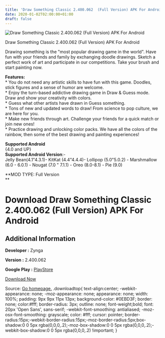 ```yaml
---
title: 'Draw Something Classic 2.400.062  (Full Version) APK For Android'
date: 2020-01-02T02:00:00+01:00
draft: false
---
```


![Draw Something Classic 2.400.062  (Full Version) APK For Android](https://i0.wp.com/apkhome.net/wp-content/uploads/2019/11/Draw-Something-Classic-2.400.062--Full-Version.png "Draw Something Classic 2.400.062  (Full Version) APK For Android")

  

Draw Something Classic 2.400.062  (Full Version) APK For Android

Drawing something is the "most popular drawing game in the world". Have fun with your friends and family by exchanging doodle drawings. Sketch a perfect work of art and participate in our competitions. Take your brush and start painting now.

**Features:**  
\* You do not need any artistic skills to have fun with this game. Doodles, stick figures and a sense of humor are welcome.  
\* Enjoy the turn-based addictive drawing game in Draw & Guess mode. Draw and show your creativity with colors.  
\* Guess what other artists have drawn in Guess something.  
\* Tons of new and updated words to draw! From science to pop culture, we are here for you.  
\* Make new friends through art. Challenge your friends for a quick match or join new ones!  
\* Practice drawing and unlocking color packs. We have all the colors of the rainbow, then some of the best drawing and painting experiences!

**Supported Android**  
{4.0 and UP}  
**Supported Android Version**:-  
Jelly Bean(4.1"4.3.1)- KitKat (4.4"4.4.4)- Lollipop (5.0"5.0.2) - Marshmallow (6.0 - 6.0.1) - Nougat (7.0 " 7.1.1) - Oreo (8.0-8.1) - Pie (9.0)

**MOD TYPE: Full Version  
**

Download Draw Something Classic 2.400.062  (Full Version) APK For Android
=============================================================================

Additional Information
----------------------

**Developer :** Zynga

**Version :** 2.400.062

**Google Play :** [PlayStore](https://play.google.com/store/apps/details?id=com.omgpop.dstfree&feature=more_from_developer#?t=W251bGwsMSwxLDEwMiwiY29tLm9tZ3BvcC5kc3RmcmVlIl0)

  

[Download Now](https://store4app.co/post/draw-something-classic-2-400-062-od-full-version-apk-for-android_1573677927)

  
Source: [Go homepage.](https://store4app.co/post/draw-something-classic-2-400-062-od-full-version-apk-for-android_1573677927) .downloadtop{ text-align:center; -webkit-appearance: none; -moz-appearance: none; appearance: none; width: 100%; padding: 9px 9px 11px 13px; background-color: #0EBD3F; border: none; color:#fff; border-radius: 3px; outline: none; font-weight;bold; font: 20px 'Open Sans', sans-serif; -webkit-font-smoothing: antialiased; -moz-osx-font-smoothing: grayscale; color: #fff; cursor: pointer; border-radius:15px;-webkit-border-radius:15px;-moz-border-radius:5px;box-shadow:0 0 5px rgba(0,0,0,.2);-moz-box-shadow:0 0 5px rgba(0,0,0,.2);-webkit-box-shadow:0 0 5px rgba(0,0,0,.2) !important; }